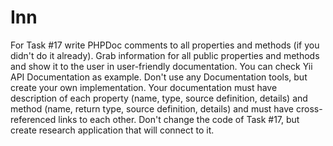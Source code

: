 # Inn

For Task #17 write PHPDoc comments to all properties and methods (if you didn't do it already). Grab information for all
public properties and methods and show it to the user in user-friendly documentation. You can check Yii API
Documentation as example. Don't use any Documentation tools, but create your own implementation. Your documentation must
have description of each property (name, type, source definition, details) and method (name, return type, source
definition, details) and must have cross-referenced links to each other. Don't change the code of Task #17, but create
research application that will connect to it.